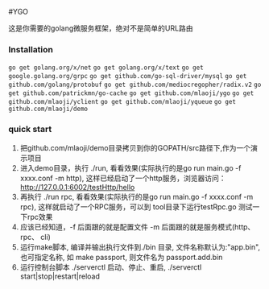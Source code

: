 #YGO

这是你需要的golang微服务框架，绝对不是简单的URL路由

### Installation

`go get golang.org/x/net`
`go get golang.org/x/text`
`go get google.golang.org/grpc`
`go get github.com/go-sql-driver/mysql`
`go get github.com/golang/protobuf`
`go get github.com/mediocregopher/radix.v2`
`go get github.com/patrickmn/go-cache`
`go get github.com/mlaoji/ygo`
`go get github.com/mlaoji/yclient`
`go get github.com/mlaoji/yqueue`
`go get github.com/mlaoji/demo`

### quick start
1. 把github.com/mlaoji/demo目录拷贝到你的GOPATH/src路径下,作为一个演示项目
2. 进入demo目录，执行 ./run, 看看效果(实际执行的是go run main.go -f xxxx.conf -m http), 这样已经启动了一个http服务，浏览器访问：http://127.0.0.1:6002/testHttp/hello
3. 再执行 ./run rpc, 看看效果(实际执行的是go run main.go -f xxxx.conf -m rpc), 这样就启动了一个RPC服务，可以到 tool目录下运行testRpc.go 测试一下rpc效果
4. 应该已经知道，-f 后面跟的就是配置文件 -m 后面跟的就是服务模式(http、rpc、 cli)
5. 运行make脚本, 编译并输出执行文件到./bin 目录, 文件名称默认为:"app.bin", 也可指定名称, 如  make passport, 则文件名为 passport.add.bin 
6. 运行控制台脚本 ./serverctl 启动、停止、重启, ./serverctl start|stop|restart|reload

